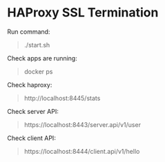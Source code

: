 # HAProxy SSL Termination

Run command:

> ./start.sh

Check apps are running:

> docker ps

Check haproxy:

> http://localhost:8445/stats

Check server API:

> https://localhost:8443/server.api/v1/user

Check client API:

> https://localhost:8444/client.api/v1/hello


